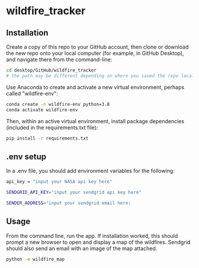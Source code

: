 # wildfire_tracker

## Installation
Create a copy of this repo to your GitHub account, then clone or download the new repo onto your local computer (for example, in GitHub Desktop), and navigate there from the command-line:

```sh
cd desktop/GitHub/wildfire_tracker
# the path may be different depending on where you saved the repo locally
```

Use Anaconda to create and activate a new virtual environment, perhaps called "wildfire-env":

```sh
conda create -n wildfire-env python=3.8
conda activate wildfire-env
```

Then, within an active virtual environment, install package dependencies (included in the requirements.txt file):

```sh
pip install -r requirements.txt
```

## .env setup
In a .env file, you should add environment variables for the following:

```sh
api_key = "input your NASA api key here"
```

```sh
SENDGRID_API_KEY="input your sendgrid api key here"
```

```sh
SENDER_ADDRESS="input your sendgrid email here:
```

## Usage
From the command line, run the app. If installation worked, this should prompt a new browser to open and display a map of the wildfires. Sendgrid should also send an email with an image of the map attached.

```sh
python -m wildfire_map
```


